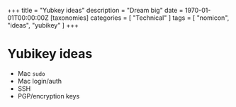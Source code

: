 +++
title = "Yubkey ideas"
description = "Dream big"
date = 1970-01-01T00:00:00Z
[taxonomies]
categories = [ "Technical" ]
tags = [ "nomicon", "ideas", "yubikey" ]
+++

# Yubikey ideas

- Mac `sudo`
- Mac login/auth
- SSH
- PGP/encryption keys
